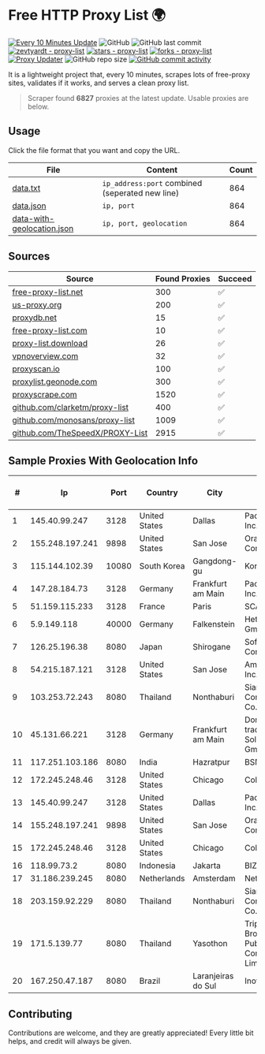 
# Free HTTP Proxy List 🌍

[![Every 10 Minutes Update](https://github.com/mertguvencli/http-proxy-list/actions/workflows/main.yml/badge.svg?branch=main)](https://github.com/mertguvencli/http-proxy-list/actions/workflows/main.yml)
![GitHub](https://img.shields.io/github/license/mertguvencli/http-proxy-list)
![GitHub last commit](https://img.shields.io/github/last-commit/mertguvencli/http-proxy-list)
[![zevtyardt - proxy-list](https://img.shields.io/static/v1?label=zevtyardt&message=proxy-list&color=blue&logo=github)](https://github.com/zevtyardt/proxy-list "Go to GitHub repo")
[![stars - proxy-list](https://img.shields.io/github/stars/zevtyardt/proxy-list?style=social)](https://github.com/zevtyardt/proxy-list)
[![forks - proxy-list](https://img.shields.io/github/forks/zevtyardt/proxy-list?style=social)](https://github.com/zevtyardt/proxy-list)
[![Proxy Updater](https://github.com/zevtyardt/proxy-list/workflows/Proxy%20Updater/badge.svg)](https://github.com/zevtyardt/proxy-list/actions?query=workflow:"Proxy+Updater")
![GitHub repo size](https://img.shields.io/github/repo-size/zevtyardt/proxy-list)
[![GitHub commit activity](https://img.shields.io/github/commit-activity/m/zevtyardt/proxy-list?logo=commits)](https://github.com/zevtyardt/proxy-list/commits/main)

It is a lightweight project that, every 10 minutes, scrapes lots of free-proxy sites, validates if it works, and serves a clean proxy list.

> Scraper found **6827** proxies at the latest update. Usable proxies are below.

## Usage

Click the file format that you want and copy the URL.

|File|Content|Count|
|----|-------|-----|
|[data.txt](https://raw.githubusercontent.com/mertguvencli/http-proxy-list/main/proxy-list/data.txt)|`ip_address:port` combined (seperated new line)|864|
|[data.json](https://raw.githubusercontent.com/mertguvencli/http-proxy-list/main/proxy-list/data.json)|`ip, port`|864|
|[data-with-geolocation.json](https://raw.githubusercontent.com/mertguvencli/http-proxy-list/main/proxy-list/data-with-geolocation.json)|`ip, port, geolocation`|864|

## Sources

|Source|Found Proxies|Succeed|
|------|-------------|-------|
|[free-proxy-list.net](https://free-proxy-list.net)|300|✅|
|[us-proxy.org](https://www.us-proxy.org)|200|✅|
|[proxydb.net](http://proxydb.net)|15|✅|
|[free-proxy-list.com](https://free-proxy-list.com/?page=&port=&type%5B%5D=http&type%5B%5D=https&up_time=0&search=Search)|10|✅|
|[proxy-list.download](https://www.proxy-list.download/HTTP)|26|✅|
|[vpnoverview.com](https://vpnoverview.com/privacy/anonymous-browsing/free-proxy-servers)|32|✅|
|[proxyscan.io](https://www.proxyscan.io)|100|✅|
|[proxylist.geonode.com](https://proxylist.geonode.com/api/proxy-list?limit=300&page=1&sort_by=lastChecked&sort_type=desc&protocols=http,https)|300|✅|
|[proxyscrape.com](https://api.proxyscrape.com/v2/?request=displayproxies&protocol=http&timeout=10000&country=all&ssl=all&anonymity=all)|1520|✅|
|[github.com/clarketm/proxy-list](https://raw.githubusercontent.com/clarketm/proxy-list/master/proxy-list-raw.txt)|400|✅|
|[github.com/monosans/proxy-list](https://raw.githubusercontent.com/monosans/proxy-list/main/proxies/http.txt)|1009|✅|
|[github.com/TheSpeedX/PROXY-List](https://raw.githubusercontent.com/TheSpeedX/PROXY-List/master/http.txt)|2915|✅|


## Sample Proxies With Geolocation Info

|#|Ip|Port|Country|City|Internet Service Provider|
|-|--|----|-------|----|-------------------------|
|1|145.40.99.247|3128|United States|Dallas|Packet Host, Inc.|
|2|155.248.197.241|9898|United States|San Jose|Oracle Corporation|
|3|115.144.102.39|10080|South Korea|Gangdong-gu|Korea Telecom|
|4|147.28.184.73|3128|Germany|Frankfurt am Main|Packet Host, Inc.|
|5|51.159.115.233|3128|France|Paris|SCALEWAY|
|6|5.9.149.118|40000|Germany|Falkenstein|Hetzner Online GmbH|
|7|126.25.196.38|8080|Japan|Shirogane|Softbank BB Corp.|
|8|54.215.187.121|3128|United States|San Jose|Amazon.com, Inc.|
|9|103.253.72.243|8080|Thailand|Nonthaburi|Siamdata Communication Co., ltd.|
|10|45.131.66.221|3128|Germany|Frankfurt am Main|Dominic Scholz trading as ITP-Solutions GmbH & Co. KG|
|11|117.251.103.186|8080|India|Hazratpur|BSNL Internet|
|12|172.245.248.46|3128|United States|Chicago|ColoCrossing|
|13|145.40.99.247|3128|United States|Dallas|Packet Host, Inc.|
|14|155.248.197.241|9898|United States|San Jose|Oracle Corporation|
|15|172.245.248.46|3128|United States|Chicago|ColoCrossing|
|16|118.99.73.2|8080|Indonesia|Jakarta|BIZNET|
|17|31.186.239.245|8080|Netherlands|Amsterdam|NetSkope Inc|
|18|203.159.92.229|8080|Thailand|Nonthaburi|Siamdata Communication Co., ltd.|
|19|171.5.139.77|8080|Thailand|Yasothon|Triple T Broadband Public Company Limited|
|20|167.250.47.187|8080|Brazil|Laranjeiras do Sul|Inova Fibra|



## Contributing

Contributions are welcome, and they are greatly appreciated! Every
little bit helps, and credit will always be given.


